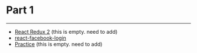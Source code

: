 # Part 1

---

* [React Redux 2](../../modules/react-redux-2/README.md) (this is empty. need to add)
* [react-facebook-login](../../modules/react-facebook-login-1/README.md)
* [Practice]() (this is empty. need to add)